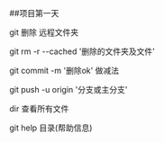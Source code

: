 ##项目第一天

git 删除 远程文件夹 

git rm -r --cached '删除的文件夹及文件'

git commit -m '删除ok' 做减法

git push -u origin '分支或主分支'

dir 查看所有文件

git help 目录(帮助信息)
